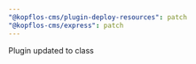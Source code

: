 ```yaml
---
"@kopflos-cms/plugin-deploy-resources": patch
"@kopflos-cms/express": patch
---
```


Plugin updated to class
